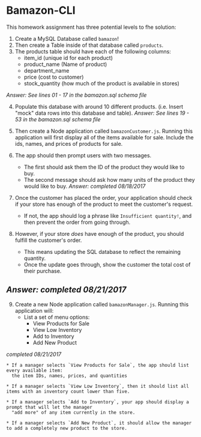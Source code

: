 # Bamazon-CLI

This homework assignment has three potential levels to fhe solution:

1. Create a MySQL Database called `bamazon`!
2. Then create a Table inside of that database called `products`.
3. The products table should have each of the following columns:
   * item_id (unique id for each product)
   * product_name (Name of product)
   * department_name
   * price (cost to customer)
   * stock_quantity (how much of the product is available in stores)

*Answer:*
*See lines 01 - 17 in the bamazon.sql schema file*

4. Populate this database with around 10 different products.
  (i.e. Insert "mock" data rows into this database and table).
*Answer:*
*See lines 19 - 53 in the bamazon.sql schema file*

5. Then create a Node application called `bamazonCustomer.js`.
   Running this application will first display all of the items available for sale. Include the ids, 
   names, and prices of products for sale.
6. The app should then prompt users with two messages.
   * The first should ask them the ID of the product they would like to buy.
   * The second message should ask how many units of the product they would like to buy.
*Answer:*
*completed 08/18/2017*

7. Once the customer has placed the order, your application should check if your store has enough of the product 
   to meet the customer's request.
   * If not, the app should log a phrase like `Insufficient quantity!`, and then prevent the order from going through.
8. However, if your store _does_ have enough of the product, you should fulfill the customer's order.
   * This means updating the SQL database to reflect the remaining quantity.
   * Once the update goes through, show the customer the total cost of their purchase.

*Answer:*
*completed 08/21/2017*
------------------------------------------------------------------------------------------------------------------------

9. Create a new Node application called `bamazonManager.js`. Running this application will:
    * List a set of menu options:
      * View Products for Sale
      * View Low Inventory
      * Add to Inventory
      * Add New Product
      
*completed 08/21/2017*

    * If a manager selects `View Products for Sale`, the app should list every available item: 
      the item IDs, names, prices, and quantities

    * If a manager selects `View Low Inventory`, then it should list all items with an inventory count lower than five.

    * If a manager selects `Add to Inventory`, your app should display a prompt that will let the manager 
      "add more" of any item currently in the store.

    * If a manager selects `Add New Product`, it should allow the manager to add a completely new product to the store.